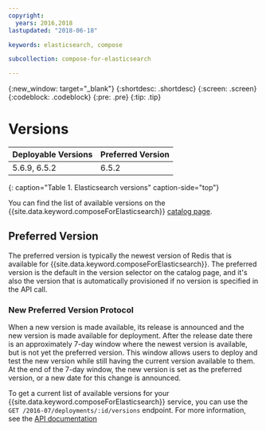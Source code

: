 ```yaml
---
copyright:
  years: 2016,2018
lastupdated: "2018-06-18"

keywords: elasticsearch, compose

subcollection: compose-for-elasticsearch

---
```


{:new_window: target="_blank"}
{:shortdesc: .shortdesc}
{:screen: .screen}
{:codeblock: .codeblock}
{:pre: .pre}
{:tip: .tip}

# Versions

Deployable Versions| Preferred Version
----------|-----------
5.6.9, 6.5.2 | 6.5.2
{: caption="Table 1. Elasticsearch versions" caption-side="top"}

You can find the list of available versions on the {{site.data.keyword.composeForElasticsearch}} [catalog page](https://{DomainName}/catalog/services/compose-for-elasticsearch).

## Preferred Version

The preferred version is typically the newest version of Redis that is available for {{site.data.keyword.composeForElasticsearch}}. The preferred version is the default in the version selector on the catalog page, and it's also the version that is automatically provisioned if no version is specified in the API call.

### New Preferred Version Protocol

When a new version is made available, its release is announced and the new version is made available for deployment. After the release date there is an approximately 7-day window where the newest version is available, but is not yet the preferred version. This window allows users to deploy and test the new version while still having the current version available to them. At the end of the 7-day window, the new version is set as the preferred version, or a new date for this change is announced.


To get a current list of available versions for your {{site.data.keyword.composeForElasticsearch}} service, you can use the 
`GET /2016-07/deployments/:id/versions` endpoint. For more information, see the [API documentation](https://apidocs.compose.com/v1.0/reference#2016-07-get-deployments-versions)

